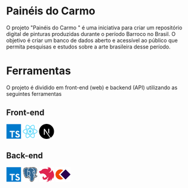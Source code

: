 # Painéis do Carmo

O projeto "Painéis do Carmo " é uma iniciativa para criar um repositório digital de pinturas produzidas durante o período Barroco no Brasil. O objetivo é criar um banco de dados aberto e acessível ao público que permita pesquisas e estudos sobre a arte brasileira desse período.

# Ferramentas

O projeto é dividido em front-end (web) e backend (API) utilizando as seguintes ferramentas

## Front-end

<div>
  <img src="https://github.com/devicons/devicon/blob/master/icons/typescript/typescript-original.svg" title="TypeScript" alt="TypeScript" width="40" height="40"/>
  <img src="https://github.com/devicons/devicon/blob/master/icons/react/react-original.svg" title="React.js" alt="React.js" width="40" height="40"/>
  <img src="https://github.com/devicons/devicon/blob/master/icons/nextjs/nextjs-original.svg" title="Next.js" alt="Next.js" width="40" height="40"/>
</div>
 
  
 ## Back-end
 
 <div>
   <img src="https://github.com/devicons/devicon/blob/master/icons/typescript/typescript-original.svg" title="TypeScript" alt="TypeScript" width="40" height="40"/>
   <img src="https://github.com/devicons/devicon/blob/master/icons/postgresql/postgresql-original.svg" title="PostgreSQL" alt="Postgresql" width="40" height="40"/>
   <img src="https://github.com/devicons/devicon/blob/master/icons/nestjs/nestjs-plain.svg" title="Nest.js" alt="Nest.js" width="40" height="40"/>
    <img src="https://github.com/devicons/devicon/blob/master/icons/typeorm/typeorm-original.svg" title="TypeORM" alt="TypeORM" width="40" height="40"/>
  </div>
